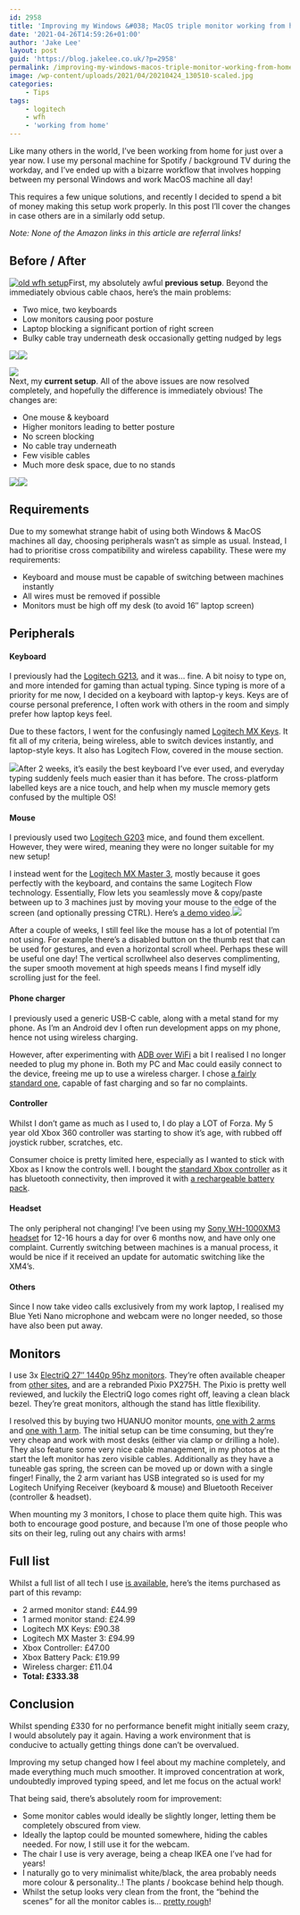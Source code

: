 ```yaml
---
id: 2958
title: 'Improving my Windows &#038; MacOS triple monitor working from home setup'
date: '2021-04-26T14:59:26+01:00'
author: 'Jake Lee'
layout: post
guid: 'https://blog.jakelee.co.uk/?p=2958'
permalink: /improving-my-windows-macos-triple-monitor-working-from-home-setup/
image: /wp-content/uploads/2021/04/20210424_130510-scaled.jpg
categories:
    - Tips
tags:
    - logitech
    - wfh
    - 'working from home'
---
```


Like many others in the world, I’ve been working from home for just over a year now. I use my personal machine for Spotify / background TV during the workday, and I’ve ended up with a bizarre workflow that involves hopping between my personal Windows and work MacOS machine all day!

This requires a few unique solutions, and recently I decided to spend a bit of money making this setup work properly. In this post I’ll cover the changes in case others are in a similarly odd setup.

*Note: None of the Amazon links in this article are referral links!*

## Before / After

[![old wfh setup](https://i0.wp.com/blog.jakelee.co.uk/wp-content/uploads/2021/04/vzk1Vo6.jpg?resize=300%2C224&ssl=1)](https://i0.wp.com/blog.jakelee.co.uk/wp-content/uploads/2021/04/vzk1Vo6.jpg?ssl=1)First, my absolutely awful **previous setup**. Beyond the immediately obvious cable chaos, here’s the main problems:

- Two mice, two keyboards
- Low monitors causing poor posture
- Laptop blocking a significant portion of right screen
- Bulky cable tray underneath desk occasionally getting nudged by legs

[![](https://i1.wp.com/blog.jakelee.co.uk/wp-content/uploads/2021/04/above2.jpeg?resize=320%2C235&ssl=1)](https://i1.wp.com/blog.jakelee.co.uk/wp-content/uploads/2021/04/above2.jpeg?ssl=1)[![](https://i1.wp.com/blog.jakelee.co.uk/wp-content/uploads/2021/04/under.jpeg?resize=320%2C235&ssl=1)](https://i1.wp.com/blog.jakelee.co.uk/wp-content/uploads/2021/04/under.jpeg?ssl=1)

[![](https://i0.wp.com/blog.jakelee.co.uk/wp-content/uploads/2021/04/hum2TEM.png?resize=300%2C222&ssl=1)](https://i0.wp.com/blog.jakelee.co.uk/wp-content/uploads/2021/04/hum2TEM.png?ssl=1)  
Next, my **current setup**. All of the above issues are now resolved completely, and hopefully the difference is immediately obvious! The changes are:

- One mouse &amp; keyboard
- Higher monitors leading to better posture
- No screen blocking
- No cable tray underneath
- Few visible cables
- Much more desk space, due to no stands

[![](https://i1.wp.com/blog.jakelee.co.uk/wp-content/uploads/2021/04/20210424_130510.jpg?resize=320%2C240&ssl=1)](https://i1.wp.com/blog.jakelee.co.uk/wp-content/uploads/2021/04/20210424_130510-scaled.jpg?ssl=1)[![](https://i0.wp.com/blog.jakelee.co.uk/wp-content/uploads/2021/04/20210424_130549.jpg?resize=320%2C240&ssl=1)](https://i1.wp.com/blog.jakelee.co.uk/wp-content/uploads/2021/04/20210424_130549-scaled.jpg?ssl=1)

## Requirements

Due to my somewhat strange habit of using both Windows &amp; MacOS machines all day, choosing peripherals wasn’t as simple as usual. Instead, I had to prioritise cross compatibility and wireless capability. These were my requirements:

- Keyboard and mouse must be capable of switching between machines instantly
- All wires must be removed if possible
- Monitors must be high off my desk (to avoid 16″ laptop screen)

## Peripherals

#### Keyboard

I previously had the [Logitech G213](https://smile.amazon.co.uk/Logitech-G213-Prodigy-Keyboard-Backlit/dp/B01L6L451Q), and it was… fine. A bit noisy to type on, and more intended for gaming than actual typing. Since typing is more of a priority for me now, I decided on a keyboard with laptop-y keys. Keys are of course personal preference, I often work with others in the room and simply prefer how laptop keys feel.

Due to these factors, I went for the confusingly named [Logitech MX Keys](https://smile.amazon.co.uk/Logitech-Advanced-Illuminated-Bluetooth-Responsive/dp/B07W6HXZ5J/). It fit all of my criteria, being wireless, able to switch devices instantly, and laptop-style keys. It also has Logitech Flow, covered in the mouse section.

[![](https://i0.wp.com/blog.jakelee.co.uk/wp-content/uploads/2021/04/2WODInk.png?resize=700%2C235&ssl=1)](https://i0.wp.com/blog.jakelee.co.uk/wp-content/uploads/2021/04/2WODInk.png?ssl=1)After 2 weeks, it’s easily the best keyboard I’ve ever used, and everyday typing suddenly feels much easier than it has before. The cross-platform labelled keys are a nice touch, and help when my muscle memory gets confused by the multiple OS!

#### Mouse

I previously used two [Logitech G203](https://smile.amazon.co.uk/Logitech-Customising-Gaming-Optical-Colour/dp/B01MYQ4HJD) mice, and found them excellent. However, they were wired, meaning they were no longer suitable for my new setup!

I instead went for the [Logitech MX Master 3](https://smile.amazon.co.uk/Logitech-Master-Ultrafast-Customisation-Compatible/dp/B07W6HDNNV/), mostly because it goes perfectly with the keyboard, and contains the same Logitech Flow technology. Essentially, Flow lets you seamlessly move &amp; copy/paste between up to 3 machines just by moving your mouse to the edge of the screen (and optionally pressing CTRL). Here’s [a demo video](https://youtu.be/RHaLIq7CV68?t=307).[![](https://i0.wp.com/blog.jakelee.co.uk/wp-content/uploads/2021/04/vBdgyhL.png?resize=700%2C283&ssl=1)](https://i0.wp.com/blog.jakelee.co.uk/wp-content/uploads/2021/04/vBdgyhL.png?ssl=1)

After a couple of weeks, I still feel like the mouse has a lot of potential I’m not using. For example there’s a disabled button on the thumb rest that can be used for gestures, and even a horizontal scroll wheel. Perhaps these will be useful one day! The vertical scrollwheel also deserves complimenting, the super smooth movement at high speeds means I find myself idly scrolling just for the feel.

#### Phone charger

I previously used a generic USB-C cable, along with a metal stand for my phone. As I’m an Android dev I often run development apps on my phone, hence not using wireless charging.

However, after experimenting with [ADB over WiFi](https://developer.android.com/studio/command-line/adb#connect-to-a-device-over-wi-fi-android-11+) a bit I realised I no longer needed to plug my phone in. Both my PC and Mac could easily connect to the device, freeing me up to use a wireless charger. I chose [a fairly standard one](https://smile.amazon.co.uk/gp/product/B07HL9HVVR/r), capable of fast charging and so far no complaints.

#### Controller

Whilst I don’t game as much as I used to, I do play a LOT of Forza. My 5 year old Xbox 360 controller was starting to show it’s age, with rubbed off joystick rubber, scratches, etc.

Consumer choice is pretty limited here, especially as I wanted to stick with Xbox as I know the controls well. I bought the [standard Xbox controller](https://smile.amazon.co.uk/gp/product/B07SDFLVKD/) as it has bluetooth connectivity, then improved it with [a rechargeable battery pack](https://smile.amazon.co.uk/gp/product/B08QN16M7T/).

#### Headset

The only peripheral not changing! I’ve been using my [Sony WH-1000XM3 headset](https://smile.amazon.co.uk/Sony-WH-1000XM3-Wireless-Cancelling-Headphones-Black/dp/B07GDR2LYK/) for 12-16 hours a day for over 6 months now, and have only one complaint. Currently switching between machines is a manual process, it would be nice if it received an update for automatic switching like the XM4’s.

#### Others

Since I now take video calls exclusively from my work laptop, I realised my Blue Yeti Nano microphone and webcam were no longer needed, so those have also been put away.

## Monitors

I use 3x [ElectriQ 27″ 1440p 95hz monitors](https://smile.amazon.co.uk/gp/product/B07TXHBWMK/). They’re often available cheaper from [other sites](https://www.laptopsdirect.co.uk/electriq-27-qhd-1440p-95hz-freesync-hdr-monitor-eiq-27mq95fshdru/version.asp), and are a rebranded Pixio PX275H. The Pixio is pretty well reviewed, and luckily the ElectriQ logo comes right off, leaving a clean black bezel. They’re great monitors, although the stand has little flexibility.

I resolved this by buying two HUANUO monitor mounts, [one with 2 arms](https://smile.amazon.co.uk/gp/product/B08LK6MRYB/) and [one with 1 arm](https://smile.amazon.co.uk/gp/product/B07T4HQS2N/). The initial setup can be time consuming, but they’re very cheap and work with most desks (either via clamp or drilling a hole). They also feature some very nice cable management, in my photos at the start the left monitor has zero visible cables. Additionally as they have a tuneable gas spring, the screen can be moved up or down with a single finger! Finally, the 2 arm variant has USB integrated so is used for my Logitech Unifying Receiver (keyboard &amp; mouse) and Bluetooth Receiver (controller &amp; headset).

When mounting my 3 monitors, I chose to place them quite high. This was both to encourage good posture, and because I’m one of those people who sits on their leg, ruling out any chairs with arms!

## Full list

Whilst a full list of all tech I use [is available](https://smile.amazon.co.uk/hz/wishlist/ls/29YME34CJ44FK/), here’s the items purchased as part of this revamp:

- 2 armed monitor stand: £44.99
- 1 armed monitor stand: £24.99
- Logitech MX Keys: £90.38
- Logitech MX Master 3: £94.99
- Xbox Controller: £47.00
- Xbox Battery Pack: £19.99
- Wireless charger: £11.04
- **Total: £333.38**

## Conclusion

Whilst spending £330 for no performance benefit might initially seem crazy, I would absolutely pay it again. Having a work environment that is conducive to actually getting things done can’t be overvalued.

Improving my setup changed how I feel about my machine completely, and made everything much much smoother. It improved concentration at work, undoubtedly improved typing speed, and let me focus on the actual work!

That being said, there’s absolutely room for improvement:

- Some monitor cables would ideally be slightly longer, letting them be completely obscured from view.
- Ideally the laptop could be mounted somewhere, hiding the cables needed. For now, I still use it for the webcam.
- The chair I use is very average, being a cheap IKEA one I’ve had for years!
- I naturally go to very minimalist white/black, the area probably needs more colour &amp; personality..! The plants / bookcase behind help though.
- Whilst the setup looks very clean from the front, the “behind the scenes” for all the monitor cables is… [pretty rough](https://i.imgur.com/LTyp9Tw.jpg)!